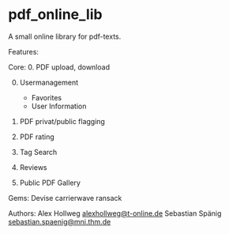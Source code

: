 pdf_online_lib
==============

A small online library for pdf-texts.

Features:

Core:
0. PDF upload, download

0. Usermanagement
	- Favorites
	- User Information

0. PDF privat/public flagging
1. PDF rating
1. Tag Search

2. Reviews
2. Public PDF Gallery



Gems:
Devise
carrierwave
ransack

Authors:
Alex Hollweg	alexhollweg@t-online.de
Sebastian Spänig	sebastian.spaenig@mni.thm.de

